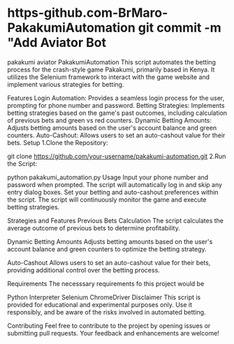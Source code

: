 # https-github.com-BrMaro-PakakumiAutomation  git commit -m "Add Aviator Bot 

pakakumi aviator 
PakakumiAutomation
This script automates the betting process for the crash-style game Pakakumi, primarily based in Kenya. It utilizes the Selenium framework to interact with the game website and implement various strategies for betting.

Features
Login Automation: Provides a seamless login process for the user, prompting for phone number and password.
Betting Strategies: Implements betting strategies based on the game's past outcomes, including calculation of previous bets and green vs red counters.
Dynamic Betting Amounts: Adjusts betting amounts based on the user's account balance and green counters.
Auto-Cashout: Allows users to set an auto-cashout value for their bets.
Setup
1.Clone the Repository:

git clone https://github.com/your-username/pakakumi-automation.git
2.Run the Script:

python pakakumi_automation.py
Usage
Input your phone number and password when prompted. The script will automatically log in and skip any entry dialog boxes. Set your betting and auto-cashout preferences within the script. The script will continuously monitor the game and execute betting strategies.

Strategies and Features
Previous Bets Calculation The script calculates the average outcome of previous bets to determine profitability.

Dynamic Betting Amounts Adjusts betting amounts based on the user's account balance and green counters to optimize the betting strategy.

Auto-Cashout Allows users to set an auto-cashout value for their bets, providing additional control over the betting process.

Requirements
The necesssary requirements fo this project would be

Python Interpreter
Selenium ChromeDriver
Disclaimer
This script is provided for educational and experimental purposes only. Use it responsibly, and be aware of the risks involved in automated betting.

Contributing
Feel free to contribute to the project by opening issues or submitting pull requests. Your feedback and enhancements are welcome!
